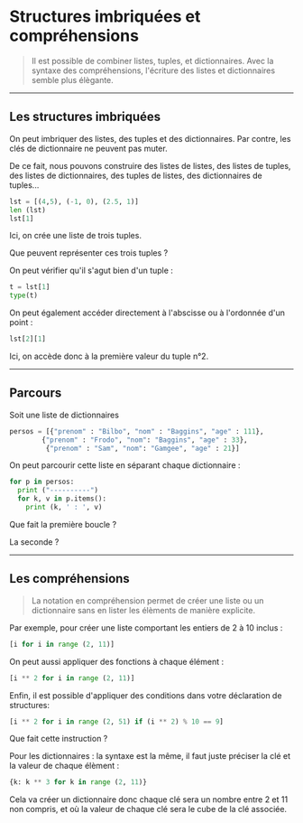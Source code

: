 # Structures imbriquées et compréhensions

> Il est possible de combiner listes, tuples, et dictionnaires. Avec la syntaxe des compréhensions, l'écriture des listes et dictionnaires semble plus élègante.

--------

## Les structures imbriquées

On peut imbriquer des listes, des tuples et des dictionnaires. Par contre, les clés de dictionnaire ne peuvent pas muter.

De ce fait, nous pouvons construire des listes de listes, des listes de tuples, des listes de dictionnaires, des tuples de listes, des dictionnaires de tuples...

```python
lst = [(4,5), (-1, 0), (2.5, 1)]
len (lst)
lst[1]
```

Ici, on crée une liste de trois tuples.

Que peuvent représenter ces trois tuples ?

On peut vérifier qu'il s'agut bien d'un tuple :

```python
t = lst[1]
type(t)
```

On peut également accéder directement à l'abscisse ou à l'ordonnée d'un point :

```python
lst[2][1]
```

Ici, on accède donc à la première valeur du tuple n°2.

--------

## Parcours

Soit une liste de dictionnaires

```python
persos = [{"prenom" : "Bilbo", "nom" : "Baggins", "age" : 111},
        {"prenom" : "Frodo", "nom": "Baggins", "age" : 33},
         {"prenom" : "Sam", "nom": "Gamgee", "age" : 21}]
```

On peut parcourir cette liste en séparant chaque dictionnaire :

```python
for p in persos:
  print ("----------")
  for k, v in p.items():
    print (k, ' : ', v)
```

Que fait la première boucle ?

La seconde ?

--------------------

## Les compréhensions

> La notation en compréhension permet de créer une liste ou un dictionnaire sans en lister les élèments de manière explicite.

Par exemple, pour créer une liste comportant les entiers de 2 à 10 inclus :

```python
[i for i in range (2, 11)]
```

On peut aussi appliquer des fonctions à chaque élément :

```python
[i ** 2 for i in range (2, 11)]
```

Enfin, il est possible d'appliquer des conditions dans votre déclaration de structures:

```python
[i ** 2 for i in range (2, 51) if (i ** 2) % 10 == 9]
```

Que fait cette instruction ?

Pour les dictionnaires : la syntaxe est la même, il faut juste préciser la clé et la valeur de chaque élèment :

```python
{k: k ** 3 for k in range (2, 11)}
```

Cela va créer un dictionnaire donc chaque clé sera un nombre entre 2 et 11 non compris, et où la valeur de chaque clé sera le cube de la clé associée.



